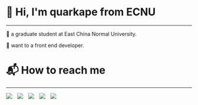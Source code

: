#  👋 Hi, I'm quarkape from ECNU

---

:school: a graduate student at East China Normal University.

:dizzy: want to a front end developer.



# :mailbox_with_mail: How to reach me

---

[![](https://img.shields.io/badge/bilibili-quarkape-lightgrey.svg?logo=bilibili&color=00A1D6&style=flat-square)](https://space.bilibili.com/282906175)&emsp;[![](https://img.shields.io/badge/csdn-quarkape-lightgrey.svg?logo=c&logoColor=fc5531&labelColor=ffffff&color=fc5531&style=flat-square)](https://blog.csdn.net/qq_43114230)&emsp;[![](https://img.shields.io/badge/twitter-quarkape-lightgrey.svg?logo=twitter&color=1da1f2&style=flat-square)](https://twitter.com/quarkape)&emsp;[![](https://img.shields.io/badge/instagram-quarkape-lightgrey.svg?logo=instagram&labelColor=ffffff&color=e4405f&style=flat-square)](https://www.instagram.com/quarkape/)&emsp;[![](https://img.shields.io/badge/gitee-quarkape-lightgrey.svg?logo=gitee&color=C71D23&style=flat-square)](https://www.instagram.com/quarkape/)   

